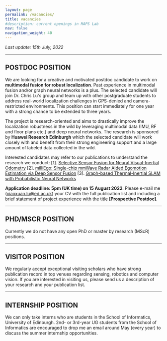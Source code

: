 ```yaml
---
layout: page
permalink: /vacancies/
title: vacancies
#description: current openings in MAPS Lab
nav: false
navigation_weight: 40
---
```


*Last update: 15th July, 2022*

---
## **POSTDOC POSITION**

We are looking for a creative and motivated postdoc candidate to work on **multimodal fusion for robust localization**. Past experience in multimodal fusion and/or graph neural networks is a plus. The selected candidate will join Dr. Chris Lu's group and team up with other postgraduate students to address real-world localization challenges in GPS-denied and camera-restricted environments. This position can start immediately for one year with a strong chance to be extended to three years. 

The project is research-oriented and aims to drastically improve the localization robustness in the wild by leveraging multimodal data (IMU, RF and floor plans etc.) and deep neural networks. The research is sponsored by **Huawei Research Edinburgh** which the selected candidate will work closely with and benefit from their strong engineering support and a large amount of labeled data collected in the wild.

Interested candidates may refer to our publications to understand the research we conduct:
[1]. <a href="https://openaccess.thecvf.com/content_CVPR_2019/papers/Chen_Selective_Sensor_Fusion_for_Neural_Visual-Inertial_Odometry_CVPR_2019_paper.pdf">Selective Sensor Fusion for Neural Visual-Inertial Odometry</a>
[2]. <a href="https://arxiv.org/pdf/2006.02266.pdf">milliEgo: Single-chip mmWave Radar Aided Egomotion Estimation via Deep Sensor Fusion</a>
[3]. <a href="https://arxiv.org/pdf/2104.07196.pdf">Graph-based Thermal-Inertial SLAM with Probabilistic Neural Networks</a>

**Application deadline: 5pm (UK time) on 15 August 2022**. Please e-mail me (xiaoxuan.lu@ed.ac.uk) your CV with the full publication list and including a brief statement of project experience with the title **[Prospective Postdoc]**. 

---
## **PHD/MSCR POSITION**

Currently we do not have any open PhD or master by research (MScR) positions. 

---
## **VISITOR POSITION**

We regularly accept exceptional visiting scholars who have strong publication record in top venues regarding sensing, robotics and computer vision. If you are interested in visiting us, please send us a description of your research and your publication list.

---
## **INTERNSHIP POSITION**

We can only take interns who are students in the School of Informatics, University of Edinburgh. 2nd- or 3rd-year UG students from the School of Informatics are encouraged to drop me an email around May (every year) to discuss the summer internship opportunities.
